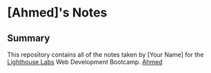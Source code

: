 # [Ahmed]'s Notes
## Summary 

This repository contains all of the notes taken by [Your Name] for the [Lighthouse Labs](https://www.lighthouselabs.ca/?gclid=Cj0KCQjwvdXpBRCoARIsAMJSKqK9tFF4yXH5-s2Uc01riUYFMtPEsNiafBIdNMwAxz452-sGxlX4_fYaAgggEALw_wcB) Web Development Bootcamp.
[Ahmed](https://github.com/muraahm)